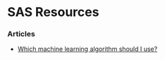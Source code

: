 # SAS Resources #

### Articles ###
 - [Which machine learning algorithm should I use?](https://blogs.sas.com/content/subconsciousmusings/2017/04/12/machine-learning-algorithm-use/)
